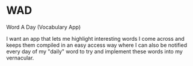 # WAD
Word A Day (Vocabulary App)

I want an app that lets me highlight interesting words I come across and keeps them compiled in an easy access way where I can also be notified every day of my "daily" word to try and implement these words into my vernacular.
